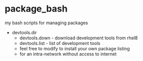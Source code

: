 # package_bash

my bash scripts for managing packages

* devtools.dir 
    - devtools.down - download development tools from rhel8 
    - devtools.list - list of development tools
    - feel free to modify to install your own package listing
    - for an intra-network without access to internet 
